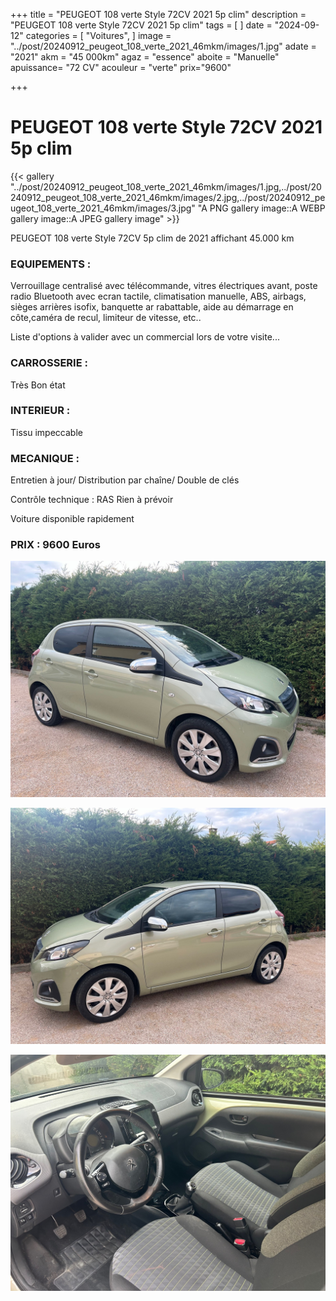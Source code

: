 +++
title = "PEUGEOT 108 verte Style 72CV 2021 5p clim"
description = "PEUGEOT 108 verte Style 72CV 2021 5p clim"
tags = [
]
date = "2024-09-12"
categories = [
    "Voitures",
]
image = "../post/20240912_peugeot_108_verte_2021_46mkm/images/1.jpg"
adate = "2021"
akm = "45 000km"
agaz = "essence"
aboite = "Manuelle"
apuissance= "72 CV"
acouleur = "verte"
prix="9600"

+++

# PEUGEOT 108 verte Style 72CV 2021 5p clim

{{< gallery "../post/20240912_peugeot_108_verte_2021_46mkm/images/1.jpg,../post/20240912_peugeot_108_verte_2021_46mkm/images/2.jpg,../post/20240912_peugeot_108_verte_2021_46mkm/images/3.jpg" "A PNG gallery image::A WEBP gallery image::A JPEG gallery image" >}}


PEUGEOT 108 verte Style 72CV 5p clim de 2021 affichant 45.000 km


### EQUIPEMENTS :
Verrouillage centralisé avec télécommande, vitres électriques avant, poste radio  Bluetooth avec ecran  tactile, climatisation manuelle, ABS, airbags, sièges arrières isofix, banquette ar rabattable, aide au démarrage en côte,caméra de recul, limiteur de vitesse, etc..


Liste d'options à valider avec un commercial lors de votre visite...


### CARROSSERIE :
Très Bon état 


### INTERIEUR :
Tissu impeccable

### MECANIQUE :
Entretien à jour/
Distribution par chaîne/
Double de clés


Contrôle technique : RAS
Rien à prévoir


Voiture disponible rapidement


### PRIX : 9600 Euros


<!-- more -->


![](images/1.jpg)

![](images/2.jpg)

![](images/3.jpg)

